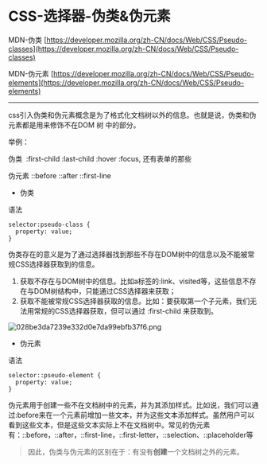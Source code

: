 # CSS-选择器-伪类&伪元素

MDN-伪类 [https://developer.mozilla.org/zh-CN/docs/Web/CSS/Pseudo-classes](https://developer.mozilla.org/zh-CN/docs/Web/CSS/Pseudo-classes)

MDN-伪元素 [https://developer.mozilla.org/zh-CN/docs/Web/CSS/Pseudo-elements](https://developer.mozilla.org/zh-CN/docs/Web/CSS/Pseudo-elements)

---

css引入伪类和伪元素概念是为了格式化文档树以外的信息。也就是说，伪类和伪元素都是用来修饰不在DOM 树 中的部分。

举例：

伪类  :first-child :last-child :hover :focus, 还有表单的那些

伪元素 ::before ::after ::first-line

* 伪类

语法

```
selector:pseudo-class {
  property: value;
}
```

伪类存在的意义是为了通过选择器找到那些不存在DOM树中的信息以及不能被常规CSS选择器获取到的信息。

1. 获取不存在与DOM树中的信息。比如a标签的:link、visited等，这些信息不存在与DOM树结构中，只能通过CSS选择器来获取；
2. 获取不能被常规CSS选择器获取的信息。比如：要获取第一个子元素，我们无法用常规的CSS选择器获取，但可以通过 :first-child 来获取到。

![028be3da7239e332d0e7da99ebfb37f6.png](image/028be3da7239e332d0e7da99ebfb37f6.png)

* 伪元素

语法

```
selector::pseudo-element {
  property: value;
}
```

伪元素用于创建一些不在文档树中的元素，并为其添加样式。比如说，我们可以通过:before来在一个元素前增加一些文本，并为这些文本添加样式。虽然用户可以看到这些文本，但是这些文本实际上不在文档树中。常见的伪元素有：::before，::after，::first-line，::first-letter，::selection、::placeholder等

> 因此，伪类与伪元素的区别在于：有没有**创建**一个文档树之外的元素。
